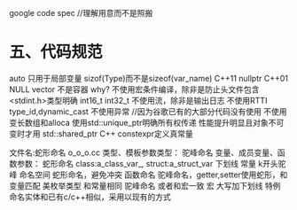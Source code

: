 google code spec //理解用意而不是照搬
# 五、代码规范

auto 只用于局部变量
sizof(Type)而不是sizeof(var_name)
C++11 nullptr C++01 NULL
vector<bool> 不是容器 why?
不使用宏条件编译，除非是防止头文件包含
<stdint.h>类型明确 int16_t int32_t
不使用流，除非是输出日志
不使用RTTI type_id,dynamic_cast
不使用异常 //因为谷歌已有的大部分代码没有使用
不使用变长数组和alloca
使用std::unique_ptr明确所有权传递
性能提升明显且对象不可变时才用 std::shared_ptr
C++ constexpr定义真常量


文件名:蛇形命名 o_o_o.cc
类型、模板参数类型： 驼峰命名
变量、成员变量、函数参数： 蛇形命名 class:a_class_var_, struct:a_struct_var 下划线
常量 k开头驼峰
命名空间 蛇形命名，避免冲突
函数命名 驼峰命名，getter,setter使用蛇形，和变量匹配
美枚举类型 和常量相同 驼峰命名 或者和宏一致
宏 大写加下划线
特例 命名实体和已有c/c++相似，采用以现有的方式
